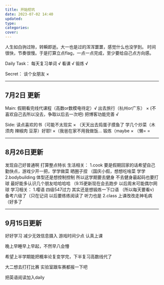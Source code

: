 ```yaml
---
title: 开始挖坑
date: 2023-07-02 14:40
updated: 
type:
categories:
cover: 
---
```

人生如白驹过隙，转瞬即逝。大一也是过的浑浑噩噩，感觉什么也没学到。
时间很快，节奏很慢。于是打算立点flag，一点一点完成，至少要给自己点方向感。<br/>

Daily Task：
每天复习单词 √
看课 √
锻炼 √

Secret：
谈个女朋友 ×

---------------------
7月2日 更新
---
Main:
假期看完线代课程（高数or数模电待定）√
出去旅行（杭州or广东） × (不喜欢自己去所以没去，争取以后去一次吧)
把博客功能完善    √

Side:
读点喜欢的书（可能不太现实  × （天天出去捣蛋子摸鱼了
学几个炒菜（木须肉 辣椒肉 豆芽）好耶! ×（我爸在家不用我做饭...
锻炼（maybe   × （懒= =

-------------------
8月26日更新
---
发现自己好普通啊 打算整点特长
生活相关：
1.cook 要是假期回家的话希望自己勤快点，游戏少开一把，学学做菜 晒圈子捏 （国庆小假，想想吃啥菜 学学
2.bodybuilding 体型还是想控制控制 所以这学期要去健身 不去健身最起码也要打球 最好能多认识几个朋友哈哈哈哈
（9.15更新现在会去跑步 以后周末可能偶尔网球
学习相关：
1.嘤语 四级547过力 其实还是想锻炼一下口语 （所以每天要看v） 备考六级了（只在记词 以后要练练阅读了 听力也是
2.class 上课改改走神毛病（好多了

-------------------
9月15日更新
---
好好学习 减少无效信息摄入 游戏时间少点 认真上课

晚上早睡早上早起，不然早八会懵

希望上半学期能把概率论复变学完，下半复习高数线代了

大二想去打打比赛 实验室跟车赛都报一下吧

把英语阅读加入daily
